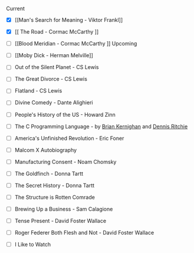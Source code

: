 Current
- [x] [[Man's Search for Meaning - Viktor Frankl]]
- [x] [[ The Road - Cormac McCarthy ]]
- [ ] [[Blood Meridian - Cormac McCarthy ]]
Upcoming

- [ ] [[Moby Dick - Herman Melville]]
- [ ] Out of the Silent Planet - CS Lewis
- [ ] The Great Divorce - CS Lewis
- [ ] Flatland - CS Lewis 
- [ ] Divine Comedy - Dante Alighieri
- [ ] People's History of the US - Howard Zinn
- [ ] The C Programming Language - by [Brian Kernighan](https://en.m.wikipedia.org/wiki/Brian_Kernighan "Brian Kernighan") and [Dennis Ritchie](https://en.m.wikipedia.org/wiki/Dennis_Ritchie "Dennis Ritchie")
- [ ] America's Unfinished Revolution - Eric Foner
- [ ] Malcom X Autobiography 
- [ ] Manufacturing Consent - Noam Chomsky
- [ ] The Goldfinch - Donna Tartt
- [ ] The Secret History - Donna Tartt
- [ ] The Structure is Rotten Comrade
- [ ] Brewing Up a Business - Sam Calagione
- [ ] Tense Present - David Foster Wallace
- [ ] Roger Federer Both Flesh and Not - David Foster Wallace
- [ ] I Like to Watch 
